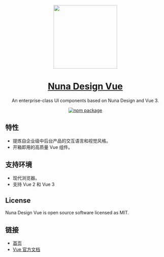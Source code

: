 <p align="center">
  <a href="https://mderp.gitee.io/nuna-design-vue/">
    <img width="200" src="https://files.catbox.moe/48dn9a.png">
  </a>
</p>

<h1 align="center">
  <a href="https://mderp.gitee.io/nuna-design-vue/" target="_blank">Nuna Design Vue</a>
</h1>

<div align="center">

An enterprise-class UI components based on Nuna Design and Vue 3.

[![npm package](https://img.shields.io/npm/v/nuna-design-vue.svg?style=flat-square)](https://www.npmjs.org/package/nuna-design-vue)

</div>

## 特性

-   提炼自企业级中后台产品的交互语言和视觉风格。
-   开箱即用的高质量 Vue 组件。

## 支持环境

-   现代浏览器。
-   支持 Vue 2 和 Vue 3

## License

Nuna Design Vue is open source software licensed as MIT.

## 链接

-   [首页](https://mderp.gitee.io/nuna-design-vue/)
-   [Vue 官方文档](https://cn.vuejs.org/)
